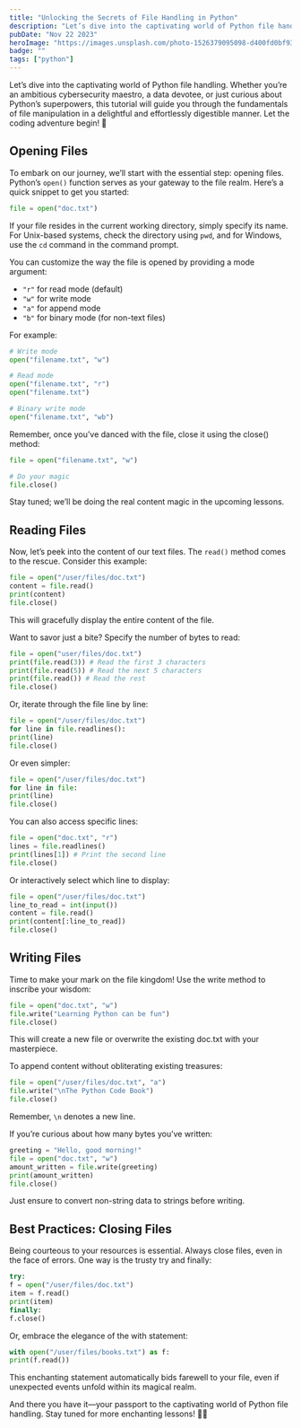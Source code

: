 ```yaml
---
title: "Unlocking the Secrets of File Handling in Python"
description: "Let’s dive into the captivating world of Python file handling. Whether you’re an ambitious cybersecurity maestro, a data devotee, or just curious about Python’s superpowers, this tutorial will guide you through the fundamentals of file manipulation in a delightful and effortlessly digestible manner."
pubDate: "Nov 22 2023"
heroImage: "https://images.unsplash.com/photo-1526379095098-d400fd0bf935?q=80&w=1932&auto=format&fit=crop&ixlib=rb-4.0.3&ixid=M3wxMjA3fDB8MHxwaG90by1wYWdlfHx8fGVufDB8fHx8fA%3D%3D"
badge: ""
tags: ["python"]
---
```


Let’s dive into the captivating world of Python file handling. Whether you’re an ambitious cybersecurity maestro, a data devotee, or just curious about Python’s superpowers, this tutorial will guide you through the fundamentals of file manipulation in a delightful and effortlessly digestible manner. Let the coding adventure begin! 🚀

## Opening Files

To embark on our journey, we’ll start with the essential step: opening files. Python’s `open()` function serves as your gateway to the file realm. Here’s a quick snippet to get you started:

```py
file = open("doc.txt")
```

If your file resides in the current working directory, simply specify its name. For Unix-based systems, check the directory using `pwd`, and for Windows, use the `cd` command in the command prompt.

You can customize the way the file is opened by providing a mode argument:

- `"r"` for read mode (default)
- `"w"` for write mode
- `"a"` for append mode
- `"b"` for binary mode (for non-text files)

For example:

```py
# Write mode
open("filename.txt", "w")

# Read mode
open("filename.txt", "r")
open("filename.txt")

# Binary write mode
open("filename.txt", "wb")
```

Remember, once you’ve danced with the file, close it using the close() method:

```py
file = open("filename.txt", "w")

# Do your magic
file.close()
```

Stay tuned; we’ll be doing the real content magic in the upcoming lessons.

## Reading Files

Now, let’s peek into the content of our text files. The `read()` method comes to the rescue. Consider this example:

```py
file = open("/user/files/doc.txt")
content = file.read()
print(content)
file.close()
```

This will gracefully display the entire content of the file.

Want to savor just a bite? Specify the number of bytes to read:

```py
file = open("user/files/doc.txt")
print(file.read(3)) # Read the first 3 characters
print(file.read(5)) # Read the next 5 characters
print(file.read()) # Read the rest
file.close()
```

Or, iterate through the file line by line:

```py
file = open("/user/files/doc.txt")
for line in file.readlines():
print(line)
file.close()
```

Or even simpler:

```py
file = open("/user/files/doc.txt")
for line in file:
print(line)
file.close()
```

You can also access specific lines:

```py
file = open("doc.txt", "r")
lines = file.readlines()
print(lines[1]) # Print the second line
file.close()
```

Or interactively select which line to display:

```py
file = open("/user/files/doc.txt")
line_to_read = int(input())
content = file.read()
print(content[:line_to_read])
file.close()
```

## Writing Files

Time to make your mark on the file kingdom! Use the write method to inscribe your wisdom:

```py
file = open("doc.txt", "w")
file.write("Learning Python can be fun")
file.close()
```

This will create a new file or overwrite the existing doc.txt with your masterpiece.

To append content without obliterating existing treasures:

```py
file = open("/user/files/doc.txt", "a")
file.write("\nThe Python Code Book")
file.close()
```

Remember, `\n` denotes a new line.

If you’re curious about how many bytes you’ve written:

```py
greeting = "Hello, good morning!"
file = open("doc.txt", "w")
amount_written = file.write(greeting)
print(amount_written)
file.close()
```

Just ensure to convert non-string data to strings before writing.

## Best Practices: Closing Files

Being courteous to your resources is essential. Always close files, even in the face of errors. One way is the trusty try and finally:

```py
try:
f = open("/user/files/doc.txt")
item = f.read()
print(item)
finally:
f.close()
```

Or, embrace the elegance of the with statement:

```py
with open("/user/files/books.txt") as f:
print(f.read())
```

This enchanting statement automatically bids farewell to your file, even if unexpected events unfold within its magical realm.

And there you have it—your passport to the captivating world of Python file handling. Stay tuned for more enchanting lessons! 📜✨

